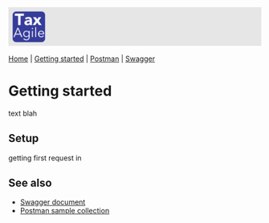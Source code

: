 <style>
th{ background-color: #343a98!important; color: #fff!important; }
</style> 

![Tax Agile Logo](Tax-Agile-Short.png)

[Home](../README.md) \| [Getting started](getting-started.md)  \|  [Postman](postman.md) \| [Swagger](swagger/index.html)

# Getting started
text blah

## Setup
getting first request in


## See also

- [Swagger document](swagger/index.html)
- [Postman sample collection](postman.md)

